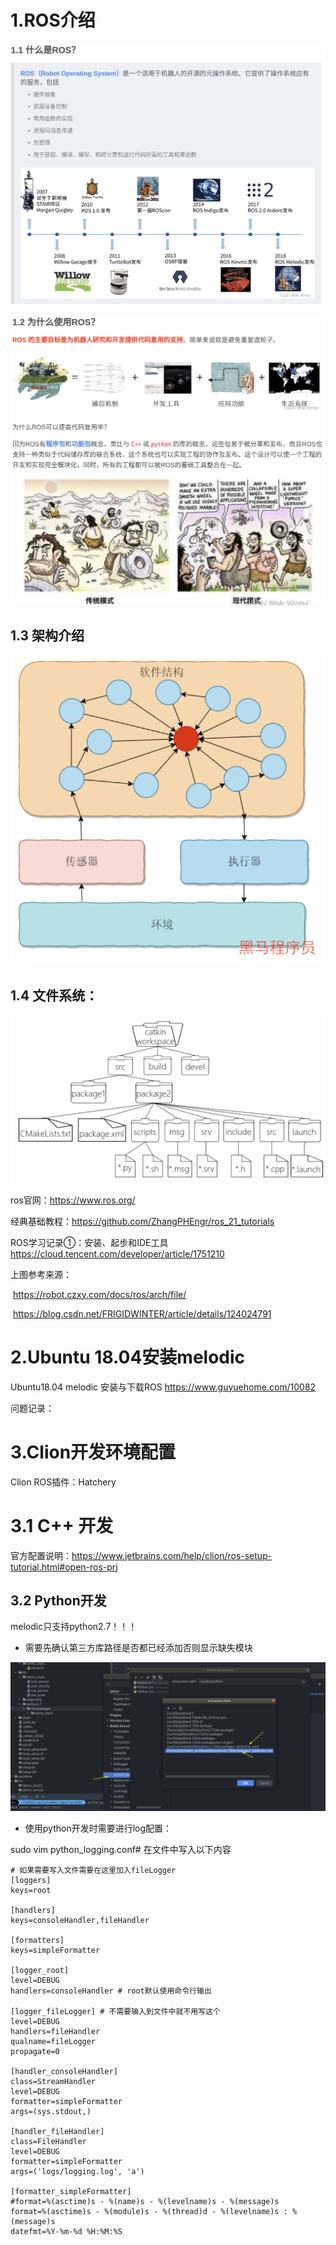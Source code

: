 # 1.ROS介绍

![image-20221002105125207](source/image-20221002105125207.png)

![image-20221002105202329](source/image-20221002105202329.png)

## 1.3 架构介绍



![image-20221002104624632](source/image-20221002104624632.png)



## 1.4 文件系统：



![image-20221002110321212](source/image-20221002110321212.png)

ros官网：https://www.ros.org/

经典基础教程：https://github.com/ZhangPHEngr/ros_21_tutorials

ROS学习记录①：安装、起步和IDE工具 https://cloud.tencent.com/developer/article/1751210

上图参考来源：

​		https://robot.czxy.com/docs/ros/arch/file/ 

​		https://blog.csdn.net/FRIGIDWINTER/article/details/124024791

# 2.Ubuntu 18.04安装melodic

Ubuntu18.04 melodic 安装与下载ROS https://www.guyuehome.com/10082

问题记录：







# 3.Clion开发环境配置

Clion ROS插件：Hatchery

# 3.1 C++ 开发



官方配置说明：https://www.jetbrains.com/help/clion/ros-setup-tutorial.html#open-ros-prj



## 3.2 Python开发

melodic只支持python2.7！！！

- 需要先确认第三方库路径是否都已经添加否则显示缺失模块

![image-20221002161943998](source/image-20221002161943998.png)



- 使用python开发时需要进行log配置：

sudo vim python_logging.conf# 在文件中写入以下内容

```shell
# 如果需要写入文件需要在这里加入fileLogger
[loggers]
keys=root

[handlers]
keys=consoleHandler,fileHandler

[formatters]
keys=simpleFormatter

[logger_root]
level=DEBUG
handlers=consoleHandler # root默认使用命令行输出

[logger_fileLogger] # 不需要输入到文件中就不用写这个
level=DEBUG
handlers=fileHandler
qualname=fileLogger
propagate=0

[handler_consoleHandler]
class=StreamHandler
level=DEBUG
formatter=simpleFormatter
args=(sys.stdout,)

[handler_fileHandler]
class=FileHandler
level=DEBUG
formatter=simpleFormatter
args=('logs/logging.log', 'a')

[formatter_simpleFormatter]
#format=%(asctime)s - %(name)s - %(levelname)s - %(message)s
format=%(asctime)s - %(module)s - %(thread)d - %(levelname)s : %(message)s
datefmt=%Y-%m-%d %H:%M:%S
```
